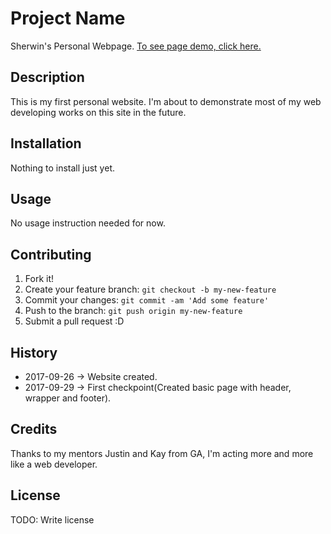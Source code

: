 # Project Name

Sherwin's Personal Webpage.
[To see page demo, click here.](https://sherwin32.github.io/)

## Description

This is my first personal website. I'm about to demonstrate most of my web developing works on this site in the future.

## Installation

Nothing to install just yet.

## Usage

No usage instruction needed for now.

## Contributing

1. Fork it!
2. Create your feature branch: `git checkout -b my-new-feature`
3. Commit your changes: `git commit -am 'Add some feature'`
4. Push to the branch: `git push origin my-new-feature`
5. Submit a pull request :D

## History

 * 2017-09-26 -> Website created.</br>
 * 2017-09-29 -> First checkpoint(Created basic page with header, wrapper and footer).</br>

## Credits

Thanks to my mentors Justin and Kay from GA, I'm acting more and more like a web developer.

## License

TODO: Write license